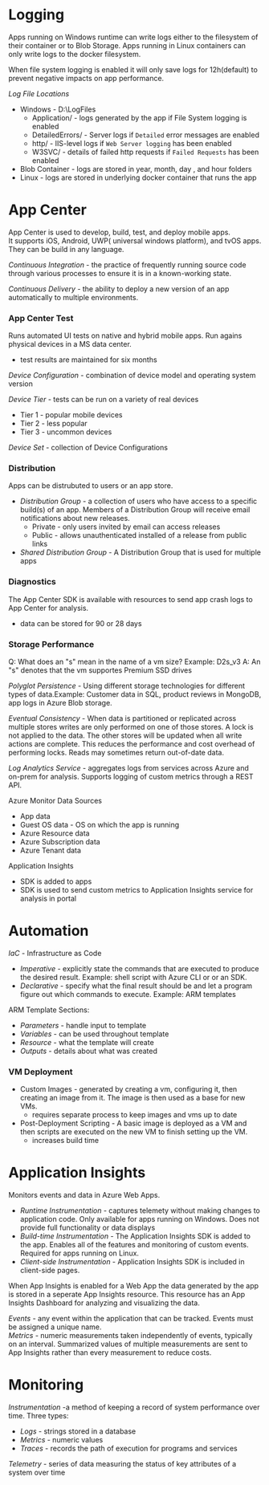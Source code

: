 
# Logging

Apps running on Windows runtime can write logs either to the filesystem of their container or to Blob Storage. Apps running in Linux containers can only write logs to the docker filesystem.  

When file system logging is enabled it will only save logs for 12h(default) to prevent negative impacts on app performance.  

*Log File Locations*
- Windows - D:\LogFiles
    - Application/ - logs generated by the app if File System logging is enabled
    - DetailedErrors/ - Server logs if `Detailed` error messages are enabled
    - http/ - IIS-level logs if `Web Server logging` has been enabled
    - W3SVC<number>/ - details of failed http requests if `Failed Requests` has been enabled
- Blob Container - logs are stored in year, month, day , and hour folders
- Linux - logs are stored in underlying docker container that runs the app

# App Center
App Center is used to develop, build, test, and deploy mobile apps.  
It supports iOS, Android, UWP( universal windows platform), and tvOS apps. They  can be build in any language.

*Continuous Integration* - the practice of frequently running source code through various processes to ensure it is in a known-working state.

*Continuous Delivery* - the ability to deploy a new version of an app automatically to multiple environments.

### App Center Test
Runs automated UI tests on native and hybrid mobile apps. Run agains physical devices in a MS data center.  
- test results are maintained for six months

*Device Configuration* - combination of device model and operating system version  

*Device Tier* - tests can be run on a variety of real devices
- Tier 1 - popular mobile devices
- Tier 2 - less popular
- Tier 3 - uncommon devices


*Device Set* - collection of Device Configurations  

### Distribution
Apps can be distrubuted to users or an app store.
- *Distribution Group* - a collection of users who have access to a specific build(s) of an app. Members of a Distribution Group will receive email notifications about new releases.
    - Private - only users invited by email can access releases
    - Public - allows unauthenticated installed of a release from public links
- *Shared Distribution Group* - A Distribution Group that is used for multiple apps

### Diagnostics
The App Center SDK is available with resources to send app crash logs to App Center for analysis.  
- data can be stored for 90 or 28 days

### Storage Performance
Q: What does an "s" mean in the name of a vm size? Example: D2s_v3
A: An "s" denotes that the vm supportes Premium SSD drives

*Polyglot Persistence* - Using different storage technologies for different types of data.Example: Customer data in SQL, product reviews in MongoDB, app logs in Azure Blob storage.  

*Eventual Consistency* - When data is partitioned or replicated across multiple stores writes are only performed on one of those stores. A lock is not applied to the data. The other stores will be updated when all write actions are complete. This reduces the performance and cost overhead of performing locks. Reads may sometimes return out-of-date data.  

*Log Analytics Service* - aggregates logs from services across Azure and on-prem for analysis. Supports logging of custom metrics through a REST API.  

Azure Monitor Data Sources  
- App data
- Guest OS data - OS on which the app is running
- Azure Resource data
- Azure Subscription data
- Azure Tenant data

Application Insights
- SDK is added to apps
- SDK is used to send custom metrics to Application Insights service for analysis in portal


# Automation


*IaC* - Infrastructure as Code  
- *Imperative* - explicitly state the commands that are executed to produce the desired result. Example: shell script with Azure CLI or or an SDK.  
- *Declarative* - specify what the final result should be and let a program figure out which commands to execute. Example: ARM templates

ARM Template Sections:
- *Parameters* - handle input to template
- *Variables* - can be used throughout template
- *Resource* - what the template will create
- *Outputs* - details about what was created

### VM Deployment
- Custom Images - generated by creating a vm, configuring it, then creating an image from it. The image is then used as a base for new VMs.
    - requires separate process to keep images and vms up to date
- Post-Deployment Scripting - A basic image is deployed as a VM and then scripts are executed on the new VM to finish setting up the VM.
    - increases build time

# Application Insights
Monitors events and data in Azure Web Apps.
- *Runtime Instrumentation* - captures telemety without making changes to application code. Only available for apps running on Windows. Does not provide full functionality or data displays
- *Build-time Instrumentation* - The Application Insights SDK is added to the app. Enables all of the features and monitoring of custom events. Required for apps running on Linux.
- *Client-side Instrumentation* - Application Insights SDK is included in client-side pages.

When App Insights is enabled for a Web App the data generated by the app is stored in a seperate App Insights resource. This resource has an App Insights Dashboard for analyzing and visualizing the data.  

*Events* - any event within the application that can be tracked. Events must be assigned a unique name.  
*Metrics* - numeric measurements taken independently of events, typically on an interval. Summarized values of multiple measurements are sent to App Insights rather than every measurement to reduce costs.  

# Monitoring

*Instrumentation* -a method of keeping a record of system performance over time. Three types:
- *Logs* - strings stored in a database 
- *Metrics* - numeric values 
- *Traces* - records the path of execution for programs and services

*Telemetry* - series of data measuring the status of key attributes of a system over time
